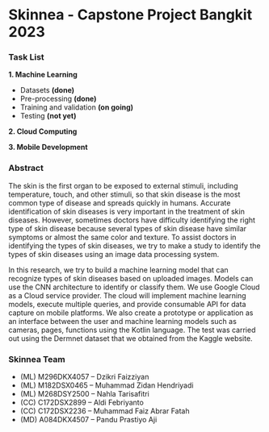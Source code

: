 # **Skinnea - Capstone Project Bangkit 2023**

### Task List
**1. Machine Learning**
  * Datasets **(done)** 
  * Pre-processing **(done)**
  * Training and validation **(on going)**
  * Testing **(not yet)**

**2. Cloud Computing**
 
**3. Mobile Development**



### **Abstract**

The skin is the first organ to be exposed to external stimuli, including temperature, touch, and other stimuli, so that skin disease is the most common type of disease and spreads quickly in humans. Accurate identification of skin diseases is very important in the treatment of skin diseases. However, sometimes doctors have difficulty identifying the right type of skin disease because several types of skin disease have similar symptoms or almost the same color and texture. To assist doctors in identifying the types of skin diseases, we try to make a study to identify the types of skin diseases using an image data processing system.

In this research, we try to build a machine learning model that can recognize types of skin diseases based on uploaded images. Models can use the CNN architecture to identify or classify them. We use Google Cloud as a Cloud service provider. The cloud will implement machine learning models, execute multiple queries, and provide consumable API  for data capture on mobile platforms. We also create a prototype or application as an interface between the user and machine learning models such as cameras, pages, functions using the Kotlin language. The test was carried out using the Dermnet dataset that we obtained from the Kaggle website.



### **Skinnea Team**
* (ML) M296DKX4057 – Dzikri Faizziyan
* (ML) M182DSX0465 – Muhammad Zidan Hendriyadi
* (ML) M268DSY2500 – Nahla Tarisafitri
* (CC) C172DSX2899 – Aldi Febriyanto
* (CC) C172DSX2236 – Muhammad Faiz Abrar Fatah
* (MD) A084DKX4507 – Pandu Prastiyo Aji

